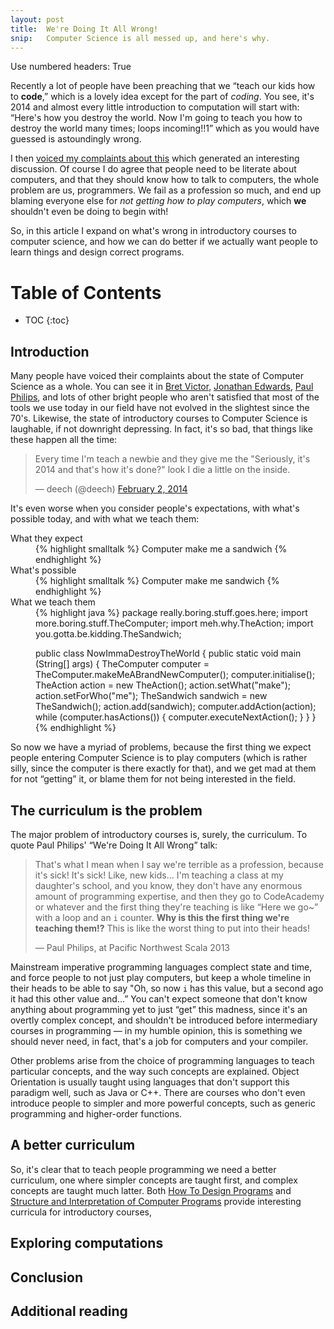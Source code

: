 ```yaml
---
layout: post
title:  We're Doing It All Wrong!
snip:   Computer Science is all messed up, and here's why.
---
```


Use numbered headers: True

<!-- * * * -->

Recently a lot of people have been preaching that we “teach our kids how to
**code**,” which is a lovely idea except for the part of *coding*. You see,
it's 2014 and almost every little introduction to computation will start with:
“Here's how you destroy the world. Now I'm going to teach you how to destroy
the world many times; loops incoming!!1” which as you would have guessed is
astoundingly wrong.

I then
[voiced my complaints about this](https://twitter.com/robotlolita/status/433042231021563905)
which generated an interesting discussion. Of course I do agree that people
need to be literate about computers, and that they should know how to talk to
computers, the whole problem are us, programmers. We fail as a profession so
much, and end up blaming everyone else for *not getting how to play
computers*, which **we** shouldn't even be doing to begin with!

So, in this article I expand on what's wrong in introductory courses to
computer science, and how we can do better if we actually want people to learn
things and design correct programs.


# Table of Contents
 *  TOC
{:toc}


## Introduction
<!-- Frame the problem -->

Many people have voiced their complaints about the state of Computer Science as
a whole. You can see it in [Bret Victor](http://vimeo.com/71278954),
[Jonathan Edwards](http://alarmingdevelopment.org/?p=797),
[Paul Philips](http://www.youtube.com/watch?v=TS1lpKBMkgg), and lots of other
bright people who aren't satisfied that most of the tools we use today in our
field have not evolved in the slightest since the 70's. Likewise, the state of
introductory courses to Computer Science is laughable, if not downright
depressing. In fact, it's so bad, that things like these happen all the time:

<blockquote class="twitter-tweet" lang="en"><p>Every time I&#39;m teach a newbie and they give me the &quot;Seriously, it&#39;s 2014 and that&#39;s how it&#39;s done?&quot; look I die a little on the inside.</p>&mdash; deech (@deech) <a href="https://twitter.com/deech/statuses/430109164866527232">February 2, 2014</a></blockquote>
<script async="async" src="//platform.twitter.com/widgets.js" charset="utf-8">
</script>

It's even worse when you consider people's expectations, with what's possible
today, and with what we teach them:

<dl>
<dt>What they expect</dt>
<dd>
{% highlight smalltalk %}
Computer make me a sandwich
{% endhighlight %}
</dd>
<dt>What's possible</dt>
<dd>
{% highlight smalltalk %}
Computer make me sandwich
{% endhighlight %}
</dd>
<dt>What we teach them</dt>
<dd>
{% highlight java %}
package really.boring.stuff.goes.here;
import more.boring.stuff.TheComputer;
import meh.why.TheAction;
import you.gotta.be.kidding.TheSandwich;

public class NowImmaDestroyTheWorld {
  public static void main (String[] args) {
    TheComputer computer = TheComputer.makeMeABrandNewComputer();
    computer.initialise();
    TheAction action = new TheAction();
    action.setWhat("make");
    action.setForWho("me");
    TheSandwich sandwich = new TheSandwich();
    action.add(sandwich);
    computer.addAction(action);
    while (computer.hasActions()) {
      computer.executeNextAction();
    }
  }
}
{% endhighlight %}
</dd>
</dl>

So now we have a myriad of problems, because the first thing we expect people
entering Computer Science is to play computers (which is rather silly, since
the computer is there exactly for that), and we get mad at them for not
“getting” it, or blame them for not being interested in the field.


## The curriculum is the problem
<!-- What's wrong with the current CompSci curriculum -->

The major problem of introductory courses is, surely, the curriculum. To quote
Paul Philips' “We're Doing It All Wrong” talk:

> That's what I mean when I say we're terrible as a profession, because it's
> sick! It's sick! Like, new kids... I'm teaching a class at my daughter's
> school, and you know, they don't have any enormous amount of programming
> expertise, and then they go to CodeAcademy or whatever and the first thing
> they're teaching is like “Here we go~” with a loop and an `i` counter. **Why
> is this the first thing we're teaching them!?** This is like the worst thing
> to put into their heads!
>
> — Paul Philips, at Pacific Northwest Scala 2013

Mainstream imperative programming languages complect state and time, and force
people to not just play computers, but keep a whole timeline in their heads to
be able to say "Oh, so now `i` has this value, but a second ago it had this
other value and...” You can't expect someone that don't know anything about
programming yet to just “get” this madness, since it's an overtly complex
concept, and shouldn't be introduced before intermediary courses in programming
— in my humble opinion, this is something we should never need, in fact, that's
a job for computers and your compiler.

Other problems arise from the choice of programming languages to teach
particular concepts, and the way such concepts are explained. Object
Orientation is usually taught using languages that don't support this paradigm
well, such as Java or C++. There are courses who don't even introduce people to
simpler and more powerful concepts, such as generic programming and
higher-order functions.


## A better curriculum
<!-- What a good curriculum for CS101 could look like -->

So, it's clear that to teach people programming we need a better curriculum,
one where simpler concepts are taught first, and complex concepts are taught
much latter. Both [How To Design Programs](http://htdp.org/) and
[Structure and Interpretation of Computer Programs](http://mitpress.mit.edu/sicp/)
provide interesting curricula for introductory courses, 

## Exploring computations
<!-- How tools and immediate feedback can aid learning -->

## Conclusion

## Additional reading
